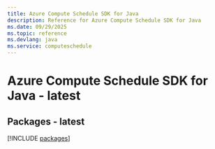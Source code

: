 ```yaml
---
title: Azure Compute Schedule SDK for Java
description: Reference for Azure Compute Schedule SDK for Java
ms.date: 09/29/2025
ms.topic: reference
ms.devlang: java
ms.service: computeschedule
---
```

# Azure Compute Schedule SDK for Java - latest
## Packages - latest
[!INCLUDE [packages](compute-schedule-index.md)]